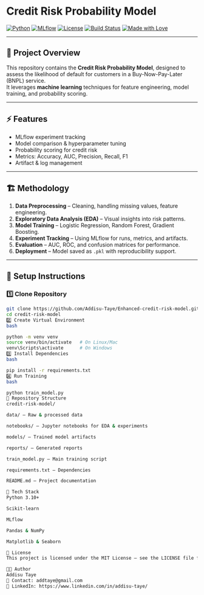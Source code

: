 # Credit Risk Probability Model

[![Python](https://img.shields.io/badge/python-3.10%2B-blue.svg)](https://www.python.org/)
[![MLflow](https://img.shields.io/badge/MLflow-Tracking-orange.svg)](https://mlflow.org/)
[![License](https://img.shields.io/badge/License-MIT-green.svg)](LICENSE)
[![Build Status](https://img.shields.io/badge/build-passing-brightgreen.svg)]()
[![Made with Love](https://img.shields.io/badge/made%20with-love-red.svg)]()

---

## 📌 Project Overview
This repository contains the **Credit Risk Probability Model**, designed to assess the likelihood of default for customers in a Buy-Now-Pay-Later (BNPL) service.  
It leverages **machine learning** techniques for feature engineering, model training, and probability scoring.

---

## ⚡ Features
- MLflow experiment tracking  
- Model comparison & hyperparameter tuning  
- Probability scoring for credit risk  
- Metrics: Accuracy, AUC, Precision, Recall, F1  
- Artifact & log management  

---

## 🏗️ Methodology
1. **Data Preprocessing** – Cleaning, handling missing values, feature engineering.  
2. **Exploratory Data Analysis (EDA)** – Visual insights into risk patterns.  
3. **Model Training** – Logistic Regression, Random Forest, Gradient Boosting.  
4. **Experiment Tracking** – Using MLflow for runs, metrics, and artifacts.  
5. **Evaluation** – AUC, ROC, and confusion matrices for performance.  
6. **Deployment** – Model saved as `.pkl` with reproducibility support.  

---

## 🚀 Setup Instructions

### 1️⃣ Clone Repository
```bash
git clone https://github.com/Addisu-Taye/Enhanced-credit-risk-model.git
cd credit-risk-model
2️⃣ Create Virtual Environment
bash

python -m venv venv
source venv/bin/activate   # On Linux/Mac
venv\Scripts\activate      # On Windows
3️⃣ Install Dependencies
bash

pip install -r requirements.txt
4️⃣ Run Training
bash

python train_model.py
📂 Repository Structure
credit-risk-model/

data/ — Raw & processed data

notebooks/ — Jupyter notebooks for EDA & experiments

models/ — Trained model artifacts

reports/ — Generated reports

train_model.py — Main training script

requirements.txt — Dependencies

README.md — Project documentation

🧰 Tech Stack
Python 3.10+

Scikit-learn

MLflow

Pandas & NumPy

Matplotlib & Seaborn

📜 License
This project is licensed under the MIT License – see the LICENSE file for details.

👨‍💻 Author
Addisu Taye
📧 Contact: addtaye@gmail.com
🔗 LinkedIn: https://www.linkedin.com/in/addisu-taye/



